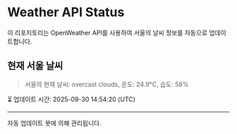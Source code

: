 
# Weather API Status

이 리포지토리는 OpenWeather API를 사용하여 서울의 날씨 정보를 자동으로 업데이트합니다.

## 현재 서울 날씨
> 서울의 현재 날씨: overcast clouds, 온도: 24.9°C, 습도: 58%

⏳ 업데이트 시간: 2025-09-30 14:54:20 (UTC)

---
자동 업데이트 봇에 의해 관리됩니다.
